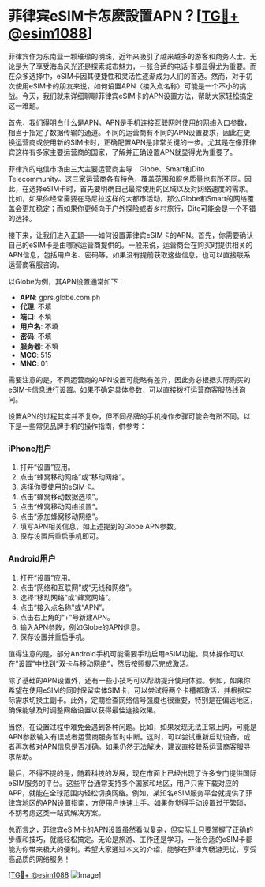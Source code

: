# 菲律宾eSIM卡怎麽設置APN？[[TG💪+ @esim1088](https://t.me/s/esim1088)]

菲律宾作为东南亚一颗璀璨的明珠，近年来吸引了越来越多的游客和商务人士。无论是为了享受海岛风光还是探索城市魅力，一张合适的电话卡都显得尤为重要。而在众多选择中，eSIM卡因其便捷性和灵活性逐渐成为人们的首选。然而，对于初次使用eSIM卡的朋友来说，如何设置APN（接入点名称）可能是一个不小的挑战。今天，我们就来详细聊聊菲律宾eSIM卡的APN设置方法，帮助大家轻松搞定这一难题。

首先，我们得明白什么是APN。APN是手机连接互联网时使用的网络入口参数，相当于指定了数据传输的通道。不同的运营商有不同的APN设置要求，因此在更换运营商或使用新的SIM卡时，正确配置APN是非常关键的一步。尤其是在像菲律宾这样有多家主要运营商的国家，了解并正确设置APN就显得尤为重要了。

菲律宾的电信市场由三大主要运营商主导：Globe、Smart和Dito Telecommunity。这三家运营商各有特色，覆盖范围和服务质量也有所不同。因此，在选择eSIM卡时，首先要明确自己最常使用的区域以及对网络速度的需求。比如，如果你经常需要在马尼拉这样的大都市活动，那么Globe和Smart的网络覆盖会更加稳定；而如果你更倾向于户外探险或者乡村旅行，Dito可能会是一个不错的选择。

接下来，让我们进入正题——如何设置菲律宾eSIM卡的APN。首先，你需要确认自己的eSIM卡是由哪家运营商提供的。一般来说，运营商会在购买时提供相关的APN信息，包括用户名、密码等。如果没有提前获取这些信息，也可以直接联系运营商客服咨询。

以Globe为例，其APN设置通常如下：

- **APN**: gprs.globe.com.ph  
- **代理**: 不填  
- **端口**: 不填  
- **用户名**: 不填  
- **密码**: 不填  
- **服务器**: 不填  
- **MCC**: 515  
- **MNC**: 01  

需要注意的是，不同运营商的APN设置可能略有差异，因此务必根据实际购买的eSIM卡信息进行设置。如果不确定具体参数，可以直接拨打运营商客服热线询问。

设置APN的过程其实并不复杂，但不同品牌的手机操作步骤可能会有所不同。以下是一些常见品牌手机的操作指南，供参考：

### iPhone用户

1. 打开“设置”应用。
2. 点击“蜂窝移动网络”或“移动网络”。
3. 选择你要使用的eSIM卡。
4. 点击“蜂窝移动数据选项”。
5. 点击“蜂窝移动网络设置”。
6. 点击“添加蜂窝移动网络”。
7. 填写APN相关信息，如上述提到的Globe APN参数。
8. 保存设置后重启手机即可。

### Android用户

1. 打开“设置”应用。
2. 点击“网络和互联网”或“无线和网络”。
3. 选择“移动网络”或“蜂窝网络”。
4. 点击“接入点名称”或“APN”。
5. 点击右上角的“+”号新建APN。
6. 输入APN参数，例如Globe的APN信息。
7. 保存设置并重启手机。

值得注意的是，部分Android手机可能需要手动启用eSIM功能。具体操作可以在“设置”中找到“双卡与移动网络”，然后按照提示完成激活。

除了基础的APN设置外，还有一些小技巧可以帮助提升使用体验。例如，如果你希望在使用eSIM的同时保留实体SIM卡，可以尝试将两个卡槽都激活，并根据实际需求切换主副卡。此外，定期检查网络信号强度也很重要，特别是在偏远地区，确保能够及时调整网络设置以获得最佳连接效果。

当然，在设置过程中难免会遇到各种问题。比如，如果发现无法正常上网，可能是APN参数输入有误或者运营商服务暂时中断。这时，可以尝试重新启动设备，或者再次核对APN信息是否准确。如果仍然无法解决，建议直接联系运营商客服寻求帮助。

最后，不得不提的是，随着科技的发展，现在市面上已经出现了许多专门提供国际eSIM服务的平台。这些平台通常支持多个国家和地区，用户只需下载对应的APP，就能在全球范围内轻松切换网络。例如，某知名eSIM服务平台就提供了菲律宾地区的APN设置指南，方便用户快速上手。如果你觉得手动设置过于繁琐，不妨考虑这类一站式解决方案。

总而言之，菲律宾eSIM卡的APN设置虽然看似复杂，但实际上只要掌握了正确的步骤和技巧，就能轻松搞定。无论是旅游、工作还是学习，一张合适的eSIM卡都能为你带来极大的便利。希望大家通过本文的介绍，能够在菲律宾畅游无忧，享受高品质的网络服务！

[[TG💪+ @esim1088](https://t.me/s/esim1088) ![Image](https://i.postimg.cc/4NQfJmqS/Snipaste-2025-05-13-00-14-12.png)]